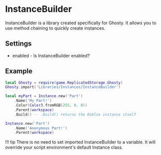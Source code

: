 # InstanceBuilder
InstanceBuilder is a library created specifically for Ghosty. It allows you to use method chaining to quickly create instances.

## Settings
* enabled - Is InstanceBuilder enabled?

## Example
```lua
local Ghosty = require(game.ReplicatedStorage.Ghosty)
Ghosty.import('Libraries/Instances/InstanceBuilder')

local myPart = Instance.new('Part')
    .Name('My Part!')
    .Color(Color3.fromRGB(255, 0, 0))
    .Parent(workspace)
    .Build() -- .Build() returns the Roblox instance itself

Instance.new('Part')
    .Name('Anonymous Part!')
    .Parent(workspace)
```

!!! tip
    There is no need to set imported InstanceBuilder to a variable. It will override your script environment's default Instance class.